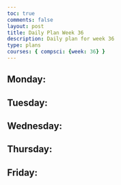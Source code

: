 ```yaml
---
toc: true
comments: false
layout: post
title: Daily Plan Week 36
description: Daily plan for week 36
type: plans
courses: { compsci: {week: 36} }
---
```


## Monday:
> 

## Tuesday:
> 

## Wednesday:
> 

## Thursday:
> 

## Friday:
> 
